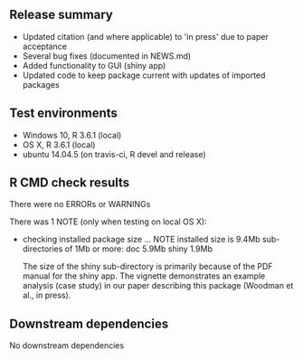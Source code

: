 ## Release summary
* Updated citation (and where applicable) to 'in press' due to paper acceptance
* Several bug fixes (documented in NEWS.md)
* Added functionality to GUI (shiny app)
* Updated code to keep package current with updates of imported packages

## Test environments
* Windows 10, R 3.6.1 (local)
* OS X, R 3.6.1 (local)
* ubuntu 14.04.5 (on travis-ci, R devel and release)

## R CMD check results
There were no ERRORs or WARNINGs

There was 1 NOTE (only when testing on local OS X):

* checking installed package size ... NOTE
    installed size is  9.4Mb
    sub-directories of 1Mb or more:
      doc     5.9Mb
      shiny   1.9Mb

  The size of the shiny sub-directory is primarily because of the PDF manual for the shiny app. The vignette demonstrates an example analysis (case study) in our paper describing this package (Woodman et al., in press). 

## Downstream dependencies
No downstream dependencies
